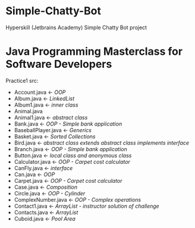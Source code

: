 # Simple-Chatty-Bot
Hyperskill (Jetbrains Academy) Simple Chatty Bot project

# Java Programming Masterclass for Software Developers
Practice1
src: 
- Account.java ← *OOP*
- Album.java ← *LinkedList*
- Album1.java ← *inner class*
- Animal.java
- Animal1.java ← *abstract class*
- Bank.java ← *OOP - Simple bank application*
- BaseballPlayer.java ← *Generics*
- Basket.java ← *Sorted Collections*
- Bird.java ← *abstract class extends abstract class implements interface*
- Branch.java ← *OOP - Simple bank application*
- Button.java ← *local class and anonymous class*
- Calculator.java ← *OOP - Carpet cost calculator*
- CanFly.java ← *interface*
- Can.java ← *OOP*
- Carpet.java ← *OOP - Carpet cost calculator*
- Case.java ← *Composition*
- Circle.java ← *OOP - Cylinder*
- ComplexNumber.java ← *OOP - Complex operations*
- Contact1.java ← *ArrayList - instructor solution of challenge*
- Contacts.java ← *ArrayList*
- Cuboid.java ← *Pool Area*
